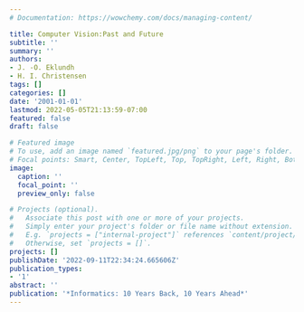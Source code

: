 ```yaml
---
# Documentation: https://wowchemy.com/docs/managing-content/

title: Computer Vision:Past and Future
subtitle: ''
summary: ''
authors:
- J. -O. Eklundh
- H. I. Christensen
tags: []
categories: []
date: '2001-01-01'
lastmod: 2022-05-05T21:13:59-07:00
featured: false
draft: false

# Featured image
# To use, add an image named `featured.jpg/png` to your page's folder.
# Focal points: Smart, Center, TopLeft, Top, TopRight, Left, Right, BottomLeft, Bottom, BottomRight.
image:
  caption: ''
  focal_point: ''
  preview_only: false

# Projects (optional).
#   Associate this post with one or more of your projects.
#   Simply enter your project's folder or file name without extension.
#   E.g. `projects = ["internal-project"]` references `content/project/deep-learning/index.md`.
#   Otherwise, set `projects = []`.
projects: []
publishDate: '2022-09-11T22:34:24.665606Z'
publication_types:
- '1'
abstract: ''
publication: '*Informatics: 10 Years Back, 10 Years Ahead*'
---
```


